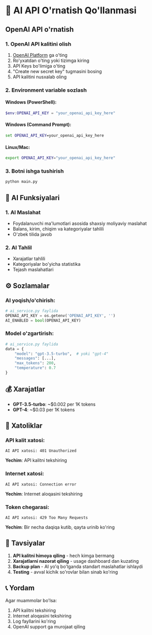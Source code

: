 # 🤖 AI API O'rnatish Qo'llanmasi

## OpenAI API o'rnatish

### 1. OpenAI API kalitini olish
1. [OpenAI Platform](https://platform.openai.com/) ga o'ting
2. Ro'yxatdan o'ting yoki tizimga kiring
3. API Keys bo'limiga o'ting
4. "Create new secret key" tugmasini bosing
5. API kalitini nusxalab oling

### 2. Environment variable sozlash

#### Windows (PowerShell):
```powershell
$env:OPENAI_API_KEY = "your_openai_api_key_here"
```

#### Windows (Command Prompt):
```cmd
set OPENAI_API_KEY=your_openai_api_key_here
```

#### Linux/Mac:
```bash
export OPENAI_API_KEY="your_openai_api_key_here"
```

### 3. Botni ishga tushirish
```bash
python main.py
```

## 🤖 AI Funksiyalari

### 1. AI Maslahat
- Foydalanuvchi ma'lumotlari asosida shaxsiy moliyaviy maslahat
- Balans, kirim, chiqim va kategoriyalar tahlili
- O'zbek tilida javob

### 2. AI Tahlil
- Xarajatlar tahlili
- Kategoriyalar bo'yicha statistika
- Tejash maslahatlari

## ⚙️ Sozlamalar

### AI yoqish/o'chirish:
```python
# ai_service.py faylida
OPENAI_API_KEY = os.getenv('OPENAI_API_KEY', '')
AI_ENABLED = bool(OPENAI_API_KEY)
```

### Model o'zgartirish:
```python
# ai_service.py faylida
data = {
    "model": "gpt-3.5-turbo",  # yoki "gpt-4"
    "messages": [...],
    "max_tokens": 200,
    "temperature": 0.7
}
```

## 💰 Xarajatlar

- **GPT-3.5-turbo**: ~$0.002 per 1K tokens
- **GPT-4**: ~$0.03 per 1K tokens

## 🔧 Xatoliklar

### API kalit xatosi:
```
AI API xatosi: 401 Unauthorized
```
**Yechim**: API kalitni tekshiring

### Internet xatosi:
```
AI API xatosi: Connection error
```
**Yechim**: Internet aloqasini tekshiring

### Token chegarasi:
```
AI API xatosi: 429 Too Many Requests
```
**Yechim**: Bir necha daqiqa kutib, qayta urinib ko'ring

## 🎯 Tavsiyalar

1. **API kalitni himoya qiling** - hech kimga bermang
2. **Xarajatlarni nazorat qiling** - usage dashboard dan kuzating
3. **Backup plan** - AI yo'q bo'lganda standart maslahatlar ishlaydi
4. **Testing** - avval kichik so'rovlar bilan sinab ko'ring

## 📞 Yordam

Agar muammolar bo'lsa:
1. API kalitni tekshiring
2. Internet aloqasini tekshiring
3. Log fayllarini ko'ring
4. OpenAI support ga murojaat qiling 